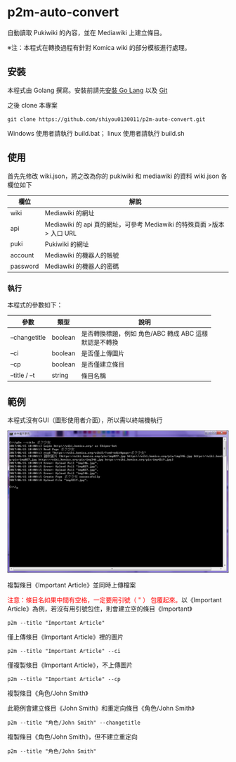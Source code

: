 # p2m-auto-convert

自動讀取 Pukiwiki 的內容，並在 Mediawiki 上建立條目。

※注：本程式在轉換過程有針對 Komica wiki 的部分模板進行處理。

## 安裝
本程式由 Golang 撰寫。安裝前請先[安裝 Go Lang](https://golang.org/doc/install) 以及 [Git](https://git-scm.com/downloads)

之後 clone 本專案

```
git clone https://github.com/shiyou0130011/p2m-auto-convert.git
```

Windows 使用者請執行 build.bat； linux 使用者請執行 build.sh

## 使用
首先先修改 wiki.json，將之改為你的 pukiwiki 和 mediawiki 的資料
wiki.json 各欄位如下
<table>
	<thead>
		<tr>
			<th>欄位</th>
			<th>解說</th>
		</tr>
	</thead>
	<tbody><tr>
		<td>wiki</td>
		<td>Mediawiki 的網址</td>
		</tr>
		<tr>
			<td>api</td>
			<td>Mediawiki 的 api 頁的網址，可參考 Mediawiki 的特殊頁面 &gt;版本 &gt; 入口 URL</td>
		</tr>
		<tr>
			<td>puki</td>
			<td>Pukiwiki 的網址</td>
		</tr>
		<tr>
			<td>account</td>
			<td>Mediawiki 的機器人的帳號</td>
		</tr>
		<tr>
			<td>password</td>
			<td>Mediawiki 的機器人的密碼</td>
		</tr>
	</tbody>
</table>

### 執行
本程式的參數如下：
<table>
	<thead>
		<tr>
			<th>參數</th>
			<th>類型</th>
			<th>說明</th>
		</tr>
	</thead>
	<tbody><tr>
		<td>–changetitle</td>
		<td>boolean</td>
		<td>
			是否轉換標題，例如 角色/ABC 轉成 ABC 這樣<br />
			默認是不轉換
		</td>
		</tr>
		<tr>
			<td>–ci</td>
			<td>boolean</td>
			<td>是否僅上傳圖片</td>
		</tr>
		<tr>
			<td>–cp</td>
			<td>boolean</td>
			<td>是否僅建立條目</td>
		</tr>
		<tr>
			<td>–title / –t</td>
			<td>string</td>
			<td>條目名稱</td>
		</tr>
	</tbody>
</table>

## 範例
本程式沒有GUI（圖形使用者介面），所以需以終端機執行

![Windows 的執行畫面](cmd.png)

複製條目《Important Article》並同時上傳檔案

<span style="color: red">注意：條目名如果中間有空格，一定要用引號（ " ） 包覆起來。</span>以《Important Article》為例，若沒有用引號包住，則會建立空的條目《Important》

``` 
p2m --title "Important Article"
```

僅上傳條目《Important Article》裡的圖片
``` 
p2m --title "Important Article" --ci
```

僅複製條目《Important Article》，不上傳圖片
``` 
p2m --title "Important Article" --cp
```

複製條目《角色/John Smith》

此範例會建立條目《John Smith》和重定向條目《角色/John Smith》
```
p2m --title "角色/John Smith" --changetitle
```


複製條目《角色/John Smith》，但不建立重定向
```
p2m --title "角色/John Smith" 
```